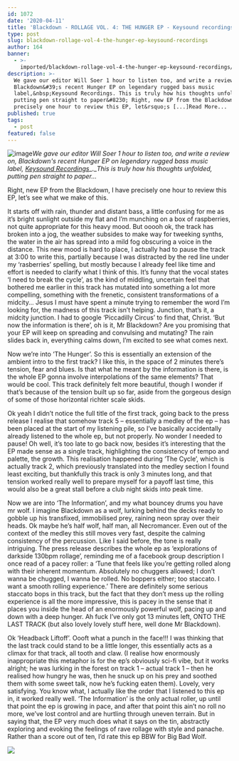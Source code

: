 ```yaml
---
id: 1072
date: '2020-04-11'
title: 'Blackdown - ROLLAGE VOL. 4: THE HUNGER EP - Keysound recordings - Loose Lips'
type: post
slug: blackdown-rollage-vol-4-the-hunger-ep-keysound-recordings
author: 164
banner:
  - >-
    imported/blackdown-rollage-vol-4-the-hunger-ep-keysound-recordings/image1072.jpeg
description: >-
  We gave our editor Will Soer 1 hour to listen too, and write a review on,
  Blackdown&#39;s recent Hunger EP on legendary rugged bass music
  label,&nbsp;Keysound Recordings. This is truly how his thoughts unfolded,
  putting pen straight to paper&#8230; Right, new EP from the Blackdown, I have
  precisely one hour to review this EP, let&rsquo;s [...]Read More...
published: true
tags:
  - post
featured: false
---
```

![image](../imported/blackdown-rollage-vol-4-the-hunger-ep-keysound-recordings/image1072.jpeg)_We gave our editor Will Soer 1 hour to listen too, and write a review on, Blackdown's recent Hunger EP on legendary rugged bass music label,_ [_Keysound Recordings_](https://www.residentadvisor.net/record-label.aspx?id=3396)_.__This is truly how his thoughts unfolded, putting pen straight to paper…_

Right, new EP from the Blackdown, I have precisely one hour to review this EP, let’s see what we make of this. 

It starts off with rain, thunder and distant bass, a little confusing for me as it’s bright sunlight outside my flat and I’m munching on a box of raspberries, not quite appropriate for this heavy mood. But ooooh ok, the track has broken into a jog, the weather subsides to make way for tweeking synths, the water in the air has spread into a mild fog obscuring a voice in the distance. This new mood is hard to place, I actually had to pause the track at 3:00 to write this, partially because I was distracted by the red line under my ‘rasberries’ spelling, but mostly because I already feel like time and effort is needed to clarify what I think of this. It’s funny that the vocal states ‘I need to break the cycle’, as the kind of middling, uncertain feel that bothered me earlier in this track has mutated into something a lot more compelling, something with the frenetic, consistent transformations of a midcity… Jesus I must have spent a minute trying to remember the word I’m looking for, the madness of this track isn’t helping. Junction, that’s it, a midcity junction. I had to google ‘Piccadilly Circus’ to find that, Christ. ‘But now the information is there’, oh is it, Mr Blackdown? Are you promising that your EP will keep on spreading and convulsing and mutating? The rain slides back in, everything calms down, I’m excited to see what comes next.

Now we’re into ‘The Hunger’. So this is essentially an extension of the ambient intro to the first track? I like this, in the space of 2 minutes there’s tension, fear and blues. Is that what he meant by the information is there, is the whole EP gonna involve interpolations of the same elements? That would be cool. This track definitely felt more beautiful, though I wonder if that’s because of the tension built up so far, aside from the gorgeous design of some of those horizontal richter scale skids. 

Ok yeah I didn’t notice the full title of the first track, going back to the press release I realise that somehow track 5 – essentially a medley of the ep – has been placed at the start of my listening pile, so I’ve basically accidentally already listened to the whole ep, but not properly. No wonder I needed to pause! Oh well, it’s too late to go back now, besides it’s interesting that the EP made sense as a single track, highlighting the consistency of tempo and palette, the growth. This realisation happened during ‘The Cycle’, which is actually track 2, which previously translated into the medley section I found least exciting, but thankfully this track is only 3 minutes long, and that tension worked really well to prepare myself for a payoff last time, this would also be a great stall before a club night skids into peak time. 

Now we are into ‘The Information’, and my what bouncey drums you have mr wolf. I imagine Blackdown as a wolf, lurking behind the decks ready to gobble up his transfixed, immobilised prey, raining neon spray over their heads. Ok maybe he’s half wolf, half man, all Necromancer. Even out of the context of the medley this still moves very fast, despite the calming consistency of the percussion. Like I said before, the tone is really intriguing. The press release describes the whole ep as ‘explorations of darkside 130bpm rollage’, reminding me of a facebook group description I once read of a pacey roller: a ‘Tune that feels like you’re getting rolled along with their inherent momentum. Absolutely no chuggers allowed; I don’t wanna be chugged, I wanna be rolled. No boppers either; too staccato. I want a smooth rolling experience.’ There are definitely some serious staccato bops in this track, but the fact that they don’t mess up the rolling experience is all the more impressive, this is pacey in the sense that it places you inside the head of an enormously powerful wolf, pacing up and down with a deep hunger. Ah fuck I’ve only got 13 minutes left, ONTO THE LAST TRACK (but also lovely lovely stuff here, well done Mr Blackdown).

Ok ‘Headback Liftoff’. Oooft what a punch in the face!!! I was thinking that the last track could stand to be a little longer, this essentially acts as a climax for that track, all tooth and claw. (I realise how enormously inappropriate this metaphor is for the ep’s obviously sci-fi vibe, but it works alright; he was lurking in the forest on track 1 – actual track 1 – then he realised how hungry he was, then he snuck up on his prey and soothed them with some sweet talk, now he’s fucking eaten them). Lovely, very satisfying. You know what, I actually like the order that I listened to this ep in, it worked really well. ‘The Information’ is the only actual roller, up until that point the ep is growing in pace, and after that point this ain’t no roll no more, we’ve lost control and are hurtling through uneven terrain. But in saying that, the EP very much does what it says on the tin, abstractly exploring and evoking the feelings of rave rollage with style and panache. Rather than a score out of ten, I’d rate this ep BBW for Big Bad Wolf. 

![](/wp-content/uploads/live/img/wysiwyg/5e921841bf13b.jpg)